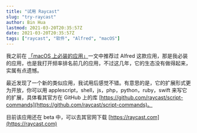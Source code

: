 ```yaml
---
title: "试用 Raycast"
slug: "try-raycast"
author: Bin Hua
lastmod: 2021-03-20T20:35:57Z
date: 2021-03-20T20:35:57Z
tags: ["raycast", "软件", "Alfred", "macOS"]
---
```


我之前在 [「macOS 上必装的应用」](https://tourcoder.com/essential-apps-on-macos/)一文中推荐过 Alfred 这款应用，那是我必装的应用，也是我打开频率排名前几的应用，不过这几年，它的生态没有做得起来，实属有点遗憾。

最近发现了一个新的类似应用，我试用后感觉不错。有意思的是，它的扩展形式更为开放，你可以用 applescript，shell，js，php，python，ruby，swift 来写它的扩展，具体看其官方在 GitHub 上的库 [https://github.com/raycast/script-commands](https://github.com/raycast/script-commands)。

目前该应用还在 beta 中，可以去其官网下载 [https://raycast.com](https://raycast.com)

